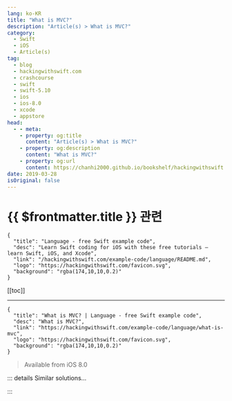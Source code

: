 ```yaml
---
lang: ko-KR
title: "What is MVC?"
description: "Article(s) > What is MVC?"
category:
  - Swift
  - iOS
  - Article(s)
tag: 
  - blog
  - hackingwithswift.com
  - crashcourse
  - swift
  - swift-5.10
  - ios
  - ios-8.0
  - xcode
  - appstore
head:
  - - meta:
    - property: og:title
      content: "Article(s) > What is MVC?"
    - property: og:description
      content: "What is MVC?"
    - property: og:url
      content: https://chanhi2000.github.io/bookshelf/hackingwithswift.com/example-code/language/what-is-mvc.html
date: 2019-03-28
isOriginal: false
---
```


# {{ $frontmatter.title }} 관련

```component VPCard
{
  "title": "Language - free Swift example code",
  "desc": "Learn Swift coding for iOS with these free tutorials – learn Swift, iOS, and Xcode",
  "link": "/hackingwithswift.com/example-code/language/README.md",
  "logo": "https://hackingwithswift.com/favicon.svg",
  "background": "rgba(174,10,10,0.2)"
}
```

[[toc]]

---

```component VPCard
{
  "title": "What is MVC? | Language - free Swift example code",
  "desc": "What is MVC?",
  "link": "https://hackingwithswift.com/example-code/language/what-is-mvc",
  "logo": "https://hackingwithswift.com/favicon.svg",
  "background": "rgba(174,10,10,0.2)"
}
```

> Available from iOS 8.0

<!-- TODO: 작성 -->

<!-- 
MVC – short for Model-View-Controller – is Apple’s preferred way of architecting apps for its platforms, and so it’s the default approach used by most developers on Apple platforms.

In MVC each piece of your code is one of three things:

- Models store your data, such as the names of products in a store.
<li>Views render data for users, for example a table showing the list of products available.
<li>Controllers combine the two, by querying the model and converting its data to something views can show.

On iOS, macOS, and tvOS, view controllers span the “view” and “controller” buckets rather uncomfortably. They are more commonly used as controllers, but if you value clean code you should probably make them more like views.

-->

::: details Similar solutions…

<!--
/example-code/language/what-is-mvvm">What is MVVM? 
/example-code/uikit/how-to-make-your-user-interface-in-code">How to make your user interface in code 
/example-code/uikit/what-is-a-uiviewcontroller">What is a UIViewController</a>
-->

:::


